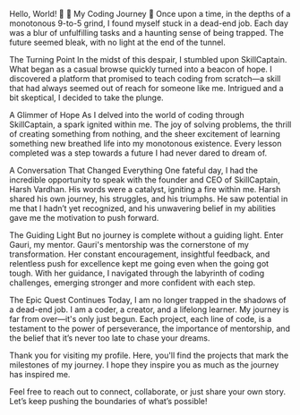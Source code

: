 Hello, World! 👋
🌟 My Coding Journey 🌟
Once upon a time, in the depths of a monotonous 9-to-5 grind, I found myself stuck in a dead-end job. Each day was a blur of unfulfilling tasks and a haunting sense of being trapped. The future seemed bleak, with no light at the end of the tunnel.

The Turning Point
In the midst of this despair, I stumbled upon SkillCaptain. What began as a casual browse quickly turned into a beacon of hope. I discovered a platform that promised to teach coding from scratch—a skill that had always seemed out of reach for someone like me. Intrigued and a bit skeptical, I decided to take the plunge.

A Glimmer of Hope
As I delved into the world of coding through SkillCaptain, a spark ignited within me. The joy of solving problems, the thrill of creating something from nothing, and the sheer excitement of learning something new breathed life into my monotonous existence. Every lesson completed was a step towards a future I had never dared to dream of.

A Conversation That Changed Everything
One fateful day, I had the incredible opportunity to speak with the founder and CEO of SkillCaptain, Harsh Vardhan. His words were a catalyst, igniting a fire within me. Harsh shared his own journey, his struggles, and his triumphs. He saw potential in me that I hadn’t yet recognized, and his unwavering belief in my abilities gave me the motivation to push forward.

The Guiding Light
But no journey is complete without a guiding light. Enter Gauri, my mentor. Gauri's mentorship was the cornerstone of my transformation. Her constant encouragement, insightful feedback, and relentless push for excellence kept me going even when the going got tough. With her guidance, I navigated through the labyrinth of coding challenges, emerging stronger and more confident with each step.

The Epic Quest Continues
Today, I am no longer trapped in the shadows of a dead-end job. I am a coder, a creator, and a lifelong learner. My journey is far from over—it's only just begun. Each project, each line of code, is a testament to the power of perseverance, the importance of mentorship, and the belief that it’s never too late to chase your dreams.

Thank you for visiting my profile. Here, you'll find the projects that mark the milestones of my journey. I hope they inspire you as much as the journey has inspired me.

Feel free to reach out to connect, collaborate, or just share your own story. Let’s keep pushing the boundaries of what’s possible!

